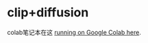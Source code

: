 # clip+diffusion
colab笔记本在这 [running on Google Colab here](https://colab.research.google.com/drive/1cI6wdTT0AS2cx8GEi1K9fqdi_rg-tlDt?usp=sharing).
